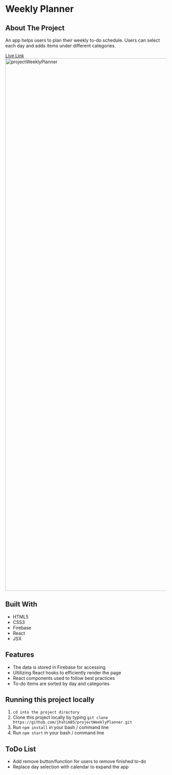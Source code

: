 # Weekly Planner

## About The Project
An app helps users to plan their weekly to-do schedule. Users can select each day and adds items under different categories.

[Live Link](https://golden-gelato-beeb4b.netlify.app/)
[<img width="1658" alt="projectWeeklyPlanner" src="https://user-images.githubusercontent.com/97327628/184087463-8bf005e3-9f85-4591-af5b-e4edde83028f.png">](https://golden-gelato-beeb4b.netlify.app/)


## Built With
- HTML5
- CSS3
- Firebase
- React
- JSX

## Features
- The data is stored in Firebase for accessing
- Ultilizing React hooks to efficiently render the page
- React components used to follow best practices
- To-do items are sorted by day and categories

## Running this project locally
1. `cd into the project directory`
2. Clone this project locally by typing `git clone https://github.com/jhshim85/projectWeeklyPlanner.git`
3. Run `npm install` in your bash / command line
4. Run `npm start` in your bash / command line

## ToDo List
- Add remove button/function for users to remove finished to-do
- Replace day selection with calendar to expand the app
